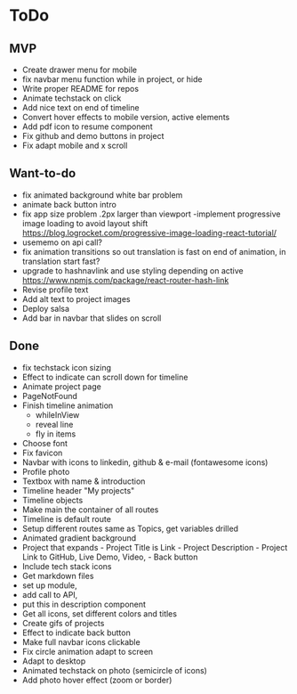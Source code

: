 # ToDo

## MVP

- Create drawer menu for mobile
- fix navbar menu function while in project, or hide
- Write proper README for repos
- Animate techstack on click
- Add nice text on end of timeline
- Convert hover effects to mobile version, active elements
- Add pdf icon to resume component
- Fix github and demo buttons in project
- Fix adapt mobile and x scroll

## Want-to-do

- fix animated background white bar problem
- animate back button intro
- fix app size problem .2px larger than viewport
  -implement progressive image loading to avoid layout shift
  https://blog.logrocket.com/progressive-image-loading-react-tutorial/
- usememo on api call?
- fix animation transitions so out translation is fast on end of animation, in translation start fast?
- upgrade to hashnavlink and use styling depending on active
  https://www.npmjs.com/package/react-router-hash-link
- Revise profile text
- Add alt text to project images
- Deploy salsa
- Add bar in navbar that slides on scroll

## Done

- fix techstack icon sizing
- Effect to indicate can scroll down for timeline
- Animate project page
- PageNotFound
- Finish timeline animation
  - whileInView
  - reveal line
  - fly in items
- Choose font
- Fix favicon
- Navbar with icons to linkedin, github & e-mail (fontawesome icons)
- Profile photo
- Textbox with name & introduction
- Timeline header "My projects"
- Timeline objects
- Make main the container of all routes
- Timeline is default route
- Setup different routes same as Topics, get variables drilled
- Animated gradient background
- Project that expands - Project Title is Link - Project Description - Project Link to GitHub, Live Demo, Video, - Back button
- Include tech stack icons
- Get markdown files
- set up module,
- add call to API,
- put this in description component
- Get all icons, set different colors and titles
- Create gifs of projects
- Effect to indicate back button
- Make full navbar icons clickable
- Fix circle animation adapt to screen
- Adapt to desktop
- Animated techstack on photo (semicircle of icons)
- Add photo hover effect (zoom or border)
